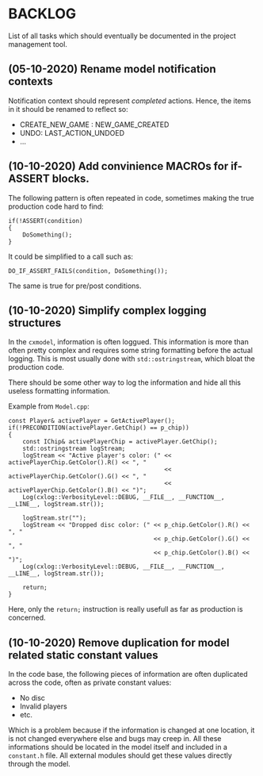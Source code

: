 # BACKLOG

List of all tasks which should eventually be documented in the project management tool.

## (05-10-2020) Rename model notification contexts

Notification context should represent _completed_ actions. Hence, the items in it should
be renamed to reflect so:

 - CREATE_NEW_GAME : NEW_GAME_CREATED
 - UNDO: LAST_ACTION_UNDOED
 - ...


## (10-10-2020) Add convinience MACROs for if-ASSERT blocks.

The following pattern is often repeated in code, sometimes making the true production
code hard to find:

```
if(!ASSERT(condition)
{
    DoSomething();
}
```

It could be simplified to a call such as:

```
DO_IF_ASSERT_FAILS(condition, DoSomething());
```

The same is true for pre/post conditions.


## (10-10-2020) Simplify complex logging structures

In the `cxmodel`, information is often loggued. This information is more than often pretty complex
and requires some string formatting before the actual logging. This is most usually done with
`std::ostringstream`, which bloat the production code.

There should be some other way to log the information and hide all this useless formatting
information.

Example from `Model.cpp`:

```
const Player& activePlayer = GetActivePlayer();
if(!PRECONDITION(activePlayer.GetChip() == p_chip))
{
    const IChip& activePlayerChip = activePlayer.GetChip();
    std::ostringstream logStream;
    logStream << "Active player's color: (" << activePlayerChip.GetColor().R() << ", "
                                            << activePlayerChip.GetColor().G() << ", "
                                            << activePlayerChip.GetColor().B() << ")";
    Log(cxlog::VerbosityLevel::DEBUG, __FILE__, __FUNCTION__, __LINE__, logStream.str());

    logStream.str("");
    logStream << "Dropped disc color: (" << p_chip.GetColor().R() << ", "
                                         << p_chip.GetColor().G() << ", "
                                         << p_chip.GetColor().B() << ")";
    Log(cxlog::VerbosityLevel::DEBUG, __FILE__, __FUNCTION__, __LINE__, logStream.str());

    return;
}
```
Here, only the `return;` instruction is really usefull as far as production is concerned.


## (10-10-2020) Remove duplication for model related static constant values

In the code base, the following pieces of information are often duplicated across the code,
often as private constant values:

- No disc
- Invalid players
- etc.

Which is a problem because if the information is changed at one location, it is not changed
everywhere else and bugs may creep in. All these informations should be located in the model
itself and included in a `constant.h` file. All external modules should get these values
directly through the model.
